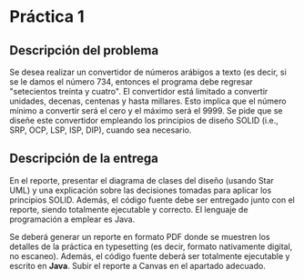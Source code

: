 # Práctica 1

## Descripción del problema

Se desea realizar un convertidor de números arábigos  a texto (es decir, si se le damos el número 734, entonces el programa debe regresar "setecientos treinta y cuatro".  El convertidor está limitado a convertir unidades, decenas, centenas y hasta millares. Esto implica que el número mínimo a convertir será el cero y el máximo será el 9999. Se pide que se diseñe este convertidor empleando los principios de diseño SOLID (i.e., SRP, OCP, LSP, ISP, DIP), cuando sea necesario.

## Descripción de la entrega

En el reporte, presentar el diagrama de clases del diseño (usando Star UML) y una explicación sobre las decisiones tomadas para aplicar los principios SOLID. Además, el código fuente debe ser entregado junto con el reporte, siendo totalmente ejecutable y correcto. El lenguaje de programación a emplear es Java.

Se deberá generar un reporte en formato PDF donde se muestren los detalles de la práctica en typesetting (es decir, formato nativamente digital, no escaneo). Además, el código fuente deberá ser totalmente ejecutable y escrito en **Java**. Subir el reporte a Canvas en el apartado adecuado.